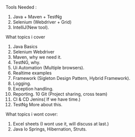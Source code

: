 Tools Needed :

1. Java + Maven + TestNg
2. Selenium (Webdriver + Grid)
3. IntelliJ(New tool).

What topics i cover 
1. Java Basics
2. Selenium Webdriver
2. Maven, why we need it.
3. TestNG, why.
4. Ui Automation (Multiple browsers).
5. Realtime examples
6. Framework (Sigleton Design Pattern, Hybrid Framework).
7. Logging.
8. Exception handling.
9. Reporting.
10 Git (Project sharing, cross team)
11. CI & CD Jenins( If we have time.)
12. TestNg More about this.

What topics i wont cover:
1. Excel sheets (I wont use it, will discuss at last.)
2. Java lo Springs, Hibernation, Struts.
